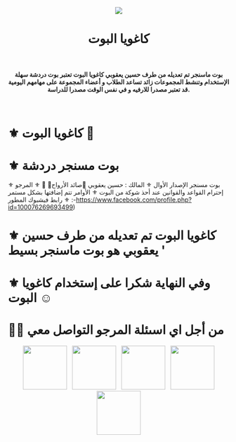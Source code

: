 <p align="center">
<img src="[https://i.ibb.co/74m2BvB/Picsart-24-08-20-12-21-07-698.jpg]"/>
</p>
<h1 align="center">كاغويا البوت</h1>

<br><h4 align="center"> بوت ماسنجر تم تعديله من طرف حسين يعقوبي كاغويا البوت تعتبر بوت دردشة سهلة الإستخدام وتنشط المجموعات زائد تساعد الطلاب و أعضاء المجموعة على مهامهم اليومية قد تعتبر مصدرا للارفيه و في نفس الوقت مصدرا للدراسة.</h4><br/>
#  ⚜️ كاغويا البوت 💟  </h1>

# ⚜️ بوت مسنجر دردشة
⚜️ بوت مسنجر الإصدار الأوال
⚜️ المالك : حسين يعقوبي 🔵صائد الأرواح🔵 🍒
⚜️ المرجو إحترام القواعد والقوانين عند أحذ شوكة من البوت
⚜️ الأوامر تتم إضافتها بشكل مستمر
⚜️ رابط فيشبوك المطور :-https://www.facebook.com/profile.php?id=100076269693499)

# ⚜️ كاغويا البوت تم تعديله من طرف حسين يعقوبي هو بوت ماسنجر بسيط '

# ⚜️ وفي النهاية شكرا على إستخدام كاغويا البوت ☺️

# 🤝🏻 من أجل اي اسىئلة المرجو التواصل معي
<p align="center"> 
&nbsp; <a href="https://www.instagram.com/hussein_yacoubu/" target="_blank" rel="noopener noreferrer"><img src="https://img.icons8.com/plasticine/100/000000/instagram-new.png" width="100" /></a> 
&nbsp; <a href="https://www.tiktok.com/@darkomida2324?lang=en" target="_blank" rel="noopener noreferrer"><img src="https://i.imgur.com/jcWPUix.png" width="100" /></a>    
&nbsp; <a href="https://github.com/dashboard" target="_blank" rel="noopener noreferrer"><img src="https://img.icons8.com/plasticine/100/000000/github.png" width="100" /></a>
&nbsp; <a href="https://m.facebook.com/profile.php/?id=100076269693499" target="_blank" rel="noopener noreferrer"><img src="https://img.icons8.com/plasticine/100/000000/facebook.png"  width="100" /></a>
&nbsp; <a href="houssin.sb4@gmail.com" target="_blank" rel="noopener noreferrer"><img src="https://img.icons8.com/plasticine/100/000000/gmail.png"  width="100" /></a>
</p>
